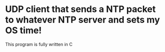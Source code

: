 <h1>UDP client that sends a NTP packet to whatever NTP server and sets my OS time!</h1>

This program is fully written in C
